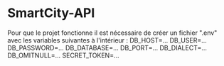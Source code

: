 # SmartCity-API

Pour que le projet fonctionne il est nécessaire de créer un fichier ".env" avec les variables suivantes à l'intérieur :
DB_HOST=...
DB_USER=...
DB_PASSWORD=...
DB_DATABASE=...
DB_PORT=...
DB_DIALECT=...
DB_OMITNULL=...
SECRET_TOKEN=...